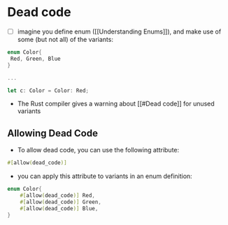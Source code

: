 # Dead code
- [ ] imagine you define enum ([[Understanding Enums]]), and make use of some (but not all) of the variants:
```rust
enum Color{
 Red, Green, Blue
}

...

let c: Color = Color: Red;

```
- The Rust compiler gives a warning about [[#Dead code]] for unused variants

## Allowing Dead Code
- To allow dead code, you can use the following attribute:
```rust
#[allow(dead_code)]
```
- you can apply this attribute to variants in an enum definition:
```rust 
enum Color{
	#[allow(dead_code)] Red,
	#[allow(dead_code)] Green,
	#[allow(dead_code)] Blue,
}
```